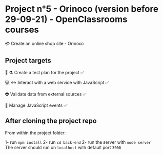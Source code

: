 # Project n°5 - Orinoco (version before 29-09-21) - OpenClassrooms courses
:credit_card: Create an online shop site - Orinoco 
## Project targets

:pencil: :alembic: Create a test plan  for the project :white_check_mark:

:computer: :left_right_arrow: Interact with a web service with JavaScript :white_check_mark:

:alien: Validate data from external sources :white_check_mark:

:traffic_light: Manage JavaScript events :white_check_mark:

## After cloning the project repo

From within the project folder:

1- run `npm install`
2- run  `cd back-end`
2- run the server with `node server`
The server should run on `localhost` with default port `3000`



